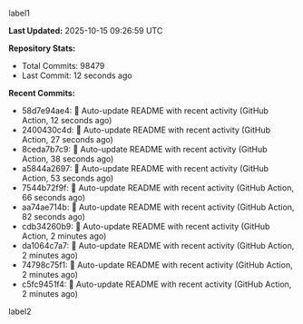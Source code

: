 
label1 
<!-- ACTIVITY_START -->
**Last Updated:** 2025-10-15 09:26:59 UTC

**Repository Stats:**
- Total Commits: 98479
- Last Commit: 12 seconds ago

**Recent Commits:**
- 58d7e94ae4: 🤖 Auto-update README with recent activity (GitHub Action, 12 seconds ago)
- 2400430c4d: 🤖 Auto-update README with recent activity (GitHub Action, 27 seconds ago)
- 8ceda7b7c9: 🤖 Auto-update README with recent activity (GitHub Action, 38 seconds ago)
- a5844a2697: 🤖 Auto-update README with recent activity (GitHub Action, 53 seconds ago)
- 7544b72f9f: 🤖 Auto-update README with recent activity (GitHub Action, 66 seconds ago)
- aa74ae714b: 🤖 Auto-update README with recent activity (GitHub Action, 82 seconds ago)
- cdb34260b9: 🤖 Auto-update README with recent activity (GitHub Action, 2 minutes ago)
- da1064c7a7: 🤖 Auto-update README with recent activity (GitHub Action, 2 minutes ago)
- 74798c75f1: 🤖 Auto-update README with recent activity (GitHub Action, 2 minutes ago)
- c5fc9451f4: 🤖 Auto-update README with recent activity (GitHub Action, 2 minutes ago)
<!-- ACTIVITY_END -->

label2
